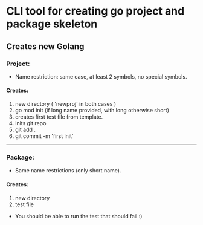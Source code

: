 # CLI tool for creating go project and package skeleton

## Creates new Golang

### Project:

- Name restriction: same case, at least 2 symbols, no special symbols.

#### Creates:

1. new directory ( 'newproj' in both cases )
2. go mod init (if long name provided, with long otherwise short)
3. creates first test file from template.
4. inits git repo
5. git add .
6. git commit -m 'first init'

---
### Package:
- Same name restrictions (only short name).
#### Creates:

1. new directory
2. test file

- You should be able to run the test that should fail :)